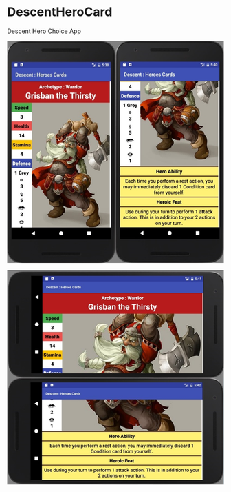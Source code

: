 # DescentHeroCard
Descent Hero Choice App

![Screenshot](https://github.com/JCoupier/DescentHeroCard/blob/master/Makeyourowncard%20Grisban%203%20portrait.jpg?raw=true "Portrait")

![Screenshot](https://github.com/JCoupier/DescentHeroCard/blob/master/Makeyourowncard%20Grisban%203%20landscape.jpg?raw=true "Landscape")
